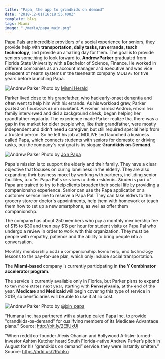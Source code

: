```yaml
---
title: "Papa, the app to grandkids on demand"
date: "2018-12-01T16:18:55.000Z"
template: blog
tags: Miami
image: "./media/papa_main.png"
---
```


[Papa Pals](https://www.joinpapa.com/become-papa-pal/) are incredible providers of a social experience for seniors, they provide help with **transportation, daily tasks, run errands,
teach technology**, and provide an amazing day for them. The goal is to provide seniors something to look forward to.
**Andrew Parker** graduated from Florida State University with a Bachelor of Science, Finance. He worked in different companies as an account
manager and executive and was vice president of health systems in the telehealth company MDLIVE for five years before launching Papa.

![Andrew Parker](media/papa_1.png)
<credits>Photo by [Miami Herald](https://www.miamiherald.com/)</credits>

Parker lived close to his grandfather, who had early-onset dementia and often went to help him with his errands. As his workload grew,
Parker posted on Facebook as an assistant. A woman named Andrea, whom her family interviewed and did a background check, began helping her
grandfather regularly.
The experience made Parker realize that there was a gap in the market for older people who, like their grandfather, were mostly
independent and didn't need a caregiver, but still required special help from a trusted person. So he left his job at MDLIVE and launched
a business called Papa, which connects students with seniors for domestic or driving tasks, but the company's real goal is its slogan:
**Grandkids on-Demand**.

![Andrew Parker](media/papa_2.png)
<credits>Photo by [Join Papa](https://www.joinpapa.com/)</credits>

Papa's mission is to support the elderly and their family. They have a clear objective that focuses on curing loneliness in the elderly.
They are also expanding their business model by working with partners, including senior facilities, to offer Papa Pal's services to their
residents.
Students part of Papa are trained to try to help clients broaden their social life by providing a companionship experience.
Senior can use the Papa application or a customer service line to reserve a Papa Pal. They can take elders to the grocery store or
doctor's appointments, help them with homework or teach them how to set up a new smartphone, as well as offer them companionship.

The company has about 250 members who pay a monthly membership fee of $15 to $30 and then pay $15 per hour for student visits or Papa Pal
who undergo a review in order to work with this organization. They must be people with empathy, patience and the ability to bring people
into a conversation.

Monthly membership adds a companionship, home help, and technology lessons to the pay-for-use plan, which only include social
transportation.

<youtube-video id="https://www.youtube.com/watch?v=9OVyD9InLdw"></youtube-video>

The **Miami-based** company is currently participating in **the Y Combinator accelerator program**.

The service is currently available only in Florida, but Parker plans to expand to ten more states next year, starting with
**Pennsylvania**, at the end of the year. **Medicare** and **Medicaid** will begin covering this type of service in 2019, so
beneficiaries will be able to use it at no cost.

![Andrew Parker](media/papa_3.png)
<credits>Photo by [@join_papa](https://twitter.com/join_papa)</credits>

<block-quote>“Humana Inc. has partnered with a startup called Papa Inc. to provide "grandkids-on-demand" for qualifying members of its
Medicare Advantage plans.”</block-quote>
<credits>Source: http://bit.ly/2E8UxUi</credits>

<block-quote>“When reddit co-founder Alexis Ohanian and Hollywood A-lister-turned-investor Ashton Kutcher heard South Florida-native
Andrew Parker’s pitch in August for his “grandkids on demand” service, they were instantly smitten.”</block-quote>
<credits>Source: https://hrld.us/2Ruh5lo</credits>

